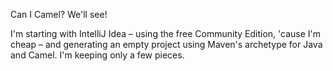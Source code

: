 
Can I Camel? We'll see!

I'm starting with IntelliJ Idea – using the free Community Edition, 'cause I'm
cheap – and generating an empty project using Maven's archetype for Java and
Camel. I'm keeping only a few pieces.

